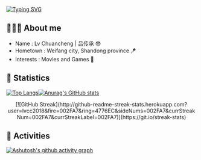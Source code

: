 [![Typing SVG](https://readme-typing-svg.herokuapp.com?font=trajan+pro&pause=1000&color=000000&center=true&vCenter=true&width=435&lines=%23+Stay+Determined+Stay+Focused)](https://git.io/typing-svg)

## 🧑🏻‍💻 About me

-  Name : Lv Chuancheng | 吕传承 😎
-  Hometown : Weifang city, Shandong province 🪁
-  Interests : Movies and Games 👾

## 📖 Statistics

[![Top Langs](https://github-readme-stats.vercel.app/api/top-langs/?username=anuraghazra&hide=JavaScript,TypeScript,HTML,CSS,GLSL,Rust,Go,Assembly)](https://github.com/anuraghazra/github-readme-stats)[![Anurag's GitHub stats](https://github-readme-stats.vercel.app/api?username=lvcc2018&count_private=true&show_icons=true)](https://github.com/anuraghazra/github-readme-stats)

<center>[![GitHub Streak](http://github-readme-streak-stats.herokuapp.com?user=lvcc2018&fire=002FA7&ring=4776EC&sideNums=002FA7&currStreakNum=002FA7&currStreakLabel=002FA7)](https://git.io/streak-stats)</center>

## 🛝 Activities

[![Ashutosh's github activity graph](https://activity-graph.herokuapp.com/graph?username=Ashutosh00710&theme=minimal)](https://github.com/ashutosh00710/github-readme-activity-graph)
